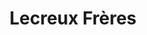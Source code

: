 ---
title: "Lecreux Frères"
url: /paris/lecreux-freres-boulevard-de-menilmontant/
shop: Bestattungen
---